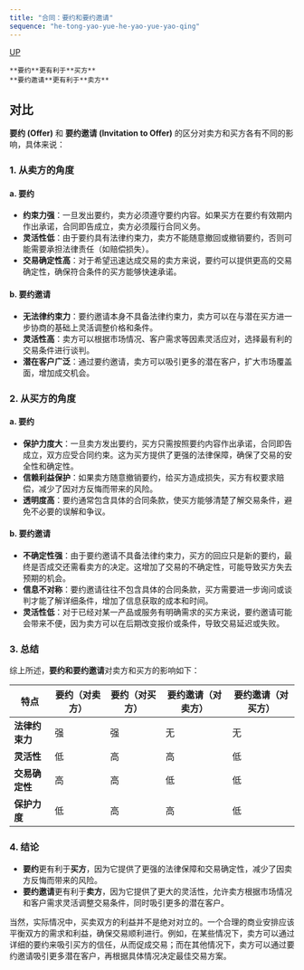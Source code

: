 ```yaml
---
title: "合同：要约和要约邀请"
sequence: "he-tong-yao-yue-he-yao-yue-yao-qing"
---
```


[UP](/law/civil-law-index.html)

```text
**要约**更有利于**买方**
**要约邀请**更有利于**卖方**
```

## 对比

**要约 (Offer)** 和 **要约邀请 (Invitation to Offer)** 的区分对卖方和买方各有不同的影响，具体来说：

### 1. **从卖方的角度**

#### a. **要约**
- **约束力强**：一旦发出要约，卖方必须遵守要约内容。如果买方在要约有效期内作出承诺，合同即告成立，卖方必须履行合同义务。
- **灵活性低**：由于要约具有法律约束力，卖方不能随意撤回或撤销要约，否则可能需要承担法律责任（如赔偿损失）。
- **交易确定性高**：对于希望迅速达成交易的卖方来说，要约可以提供更高的交易确定性，确保符合条件的买方能够快速承诺。

#### b. **要约邀请**
- **无法律约束力**：要约邀请本身不具备法律约束力，卖方可以在与潜在买方进一步协商的基础上灵活调整价格和条件。
- **灵活性高**：卖方可以根据市场情况、客户需求等因素灵活应对，选择最有利的交易条件进行谈判。
- **潜在客户广泛**：通过要约邀请，卖方可以吸引更多的潜在客户，扩大市场覆盖面，增加成交机会。

### 2. **从买方的角度**

#### a. **要约**
- **保护力度大**：一旦卖方发出要约，买方只需按照要约内容作出承诺，合同即告成立，双方应受合同约束。这为买方提供了更强的法律保障，确保了交易的安全性和确定性。
- **信赖利益保护**：如果卖方随意撤销要约，给买方造成损失，买方有权要求赔偿，减少了因对方反悔而带来的风险。
- **透明度高**：要约通常包含具体的合同条款，使买方能够清楚了解交易条件，避免不必要的误解和争议。

#### b. **要约邀请**
- **不确定性强**：由于要约邀请不具备法律约束力，买方的回应只是新的要约，最终是否成交还需看卖方的决定。这增加了交易的不确定性，可能导致买方失去预期的机会。
- **信息不对称**：要约邀请往往不包含具体的合同条款，买方需要进一步询问或谈判才能了解详细条件，增加了信息获取的成本和时间。
- **灵活性低**：对于已经对某一产品或服务有明确需求的买方来说，要约邀请可能会带来不便，因为卖方可以在后期改变报价或条件，导致交易延迟或失败。

### 3. **总结**

综上所述，**要约和要约邀请**对卖方和买方的影响如下：

| 特点 | 要约（对卖方） | 要约（对买方） | 要约邀请（对卖方） | 要约邀请（对买方） |
| --- | --- | --- | --- | --- |
| **法律约束力** | 强 | 强 | 无 | 无 |
| **灵活性** | 低 | 高 | 高 | 低 |
| **交易确定性** | 高 | 高 | 低 | 低 |
| **保护力度** | 低 | 高 | 高 | 低 |

### 4. **结论**

- **要约**更有利于**买方**，因为它提供了更强的法律保障和交易确定性，减少了因卖方反悔而带来的风险。
- **要约邀请**更有利于**卖方**，因为它提供了更大的灵活性，允许卖方根据市场情况和客户需求灵活调整交易条件，同时吸引更多的潜在客户。

当然，实际情况中，买卖双方的利益并不是绝对对立的。一个合理的商业安排应该平衡双方的需求和利益，确保交易顺利进行。例如，在某些情况下，卖方可以通过详细的要约来吸引买方的信任，从而促成交易；而在其他情况下，卖方可以通过要约邀请吸引更多潜在客户，再根据具体情况决定最佳交易方案。

